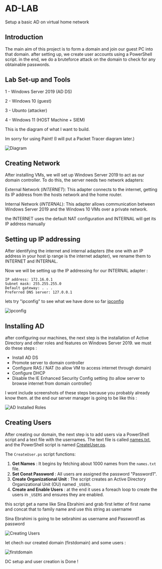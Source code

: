 # AD-LAB
Setup a basic AD on virtual home network

## Introduction

The main aim of this project is to form a domain and join our guest PC into that domain. after setting up, we create user accounts using a PowerShell script. in the end, we do a bruteforce attack on the domain to check for any obtainable passwords. 

## Lab Set-up and Tools

1 - Windows Server 2019 (AD DS)

2 - Windows 10 (guest)

3 - Ubunto (attacker)

4 - Windows 11 (HOST Machine + SIEM)

This is the diagram of what I want to build.

Im sorry for using Paint! (I will put a Packet Tracer diagram later.)

![Diagram](https://github.com/user-attachments/assets/c9e8fa13-c4bd-4178-8700-e0b3af6cab08)



## Creating Network

After installing VMs, we will set up Windows Server 2019 to act as our domain controller. To do this, the server needs two network adapters:

External Network (_INTERNET_): This adapter connects to the internet, getting its IP address from the hosts network and the home router.

Internal Network (_INTERNAL_): This adapter allows communication between Windows Server 2019 and the Windows 10 VMs over a private network.


the INTERNET uses the default NAT configuration and INTERNAL will get its IP address manually


## Setting up IP addressing

After identifying the internet and internal adapters (the one with an IP address in your host ip range is the internet adapter), we rename them to INTERNET and INTERNAL.

Now we will be setting up the IP addressing for our INTERNAL adapter :

    IP address: 172.16.0.1
    Subnet mask: 255.255.255.0
    Default gateway: . . .
    Preferred DNS server: 127.0.0.1

lets try "ipconfig" to see what we have done so far
[ipconfig](ipconfig.png)

![ipconfig](https://github.com/user-attachments/assets/4b8e5db7-b488-43f6-8f32-51026559ac53)

## Installing AD

after configuring our machines, the next step is the installation of Active Directory and other roles and features on Windows Server 2019.
we must do these steps :

* Install AD DS
* Promote server to domain controller
* Configure RAS / NAT (to allow VM to access internet through domain)
* Configure DHCP
* Disable the IE Enhanced Security Config setting (to allow server to browse internet from domain controller)

  
I wont include screenshots of these steps because you probably already know them.
at the end our server manager is going to be like this :

![AD Installed Roles](https://github.com/user-attachments/assets/cf085b50-b4b3-447e-9093-fbcccaccdd90)


## Creating Users

After creating our domain, the next step is to add users via a PowerShell script and a text file with the usernames. The text file is called [names.txt](names.txt), and the PowerShell script is named [CreateUser.ps](CreateUser.ps). 

The `CreateUser.ps` script functions:

1. **Get Names** : It begins by fetching about 1000 names from the `names.txt` file.
2. **Set Const Password** : All users are assigned the password "Password1".
3. **Create Organizational Unit** : The script creates an Active Directory Organizational Unit (OU) named `_USERS`.
4. **Create and Enable Users** : at the end it uses a foreach loop to create the users in `_USERS` and ensures they are enabled.

this script get a name like Sina Ebrahimi and grab first letter of first name and concat that to family name and use this string as username

Sina Ebrahimi is going to be sebrahimi as username and Password1 as password

![Creating Users](https://github.com/user-attachments/assets/f2ed9d93-c5cb-4317-a4e9-49fd474330b2)

let chech our created domain (firstdomain) and some users :

![firstdomain](https://github.com/user-attachments/assets/b5b93de4-1e05-4d5c-aa2e-1fe3325eabc5)

DC setup and user creation is Done !


